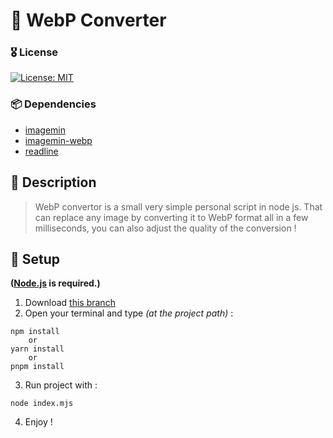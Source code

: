 # 📸 WebP Converter

### 🎖 License
[![License: MIT](https://img.shields.io/badge/License-MIT-yellow.svg)](https://opensource.org/licenses/MIT)

### 📦 Dependencies
* [imagemin](https://github.com/imagemin/imagemin)
* [imagemin-webp](https://github.com/imagemin/imagemin-webp)
* [readline](https://github.com/maleck13/readline)

## 📝 Description
> WebP convertor is a small very simple personal script in node js.
> That can replace any image by converting it to WebP format all in a few milliseconds, you can also adjust the quality of the conversion !

## 🧱 Setup
**([Node.js](https://nodejs.org/en/download/) is required.)**
1. Download [this branch](https://github.com/Oural1206/WebPConverter/archive/refs/heads/master.zip)
2. Open your terminal and type *(at the project path)* :
```sh-session
npm install
    or
yarn install
    or
pnpm install
```
3. Run project with :
```sh-sessio´
node index.mjs
```
4. Enjoy !
